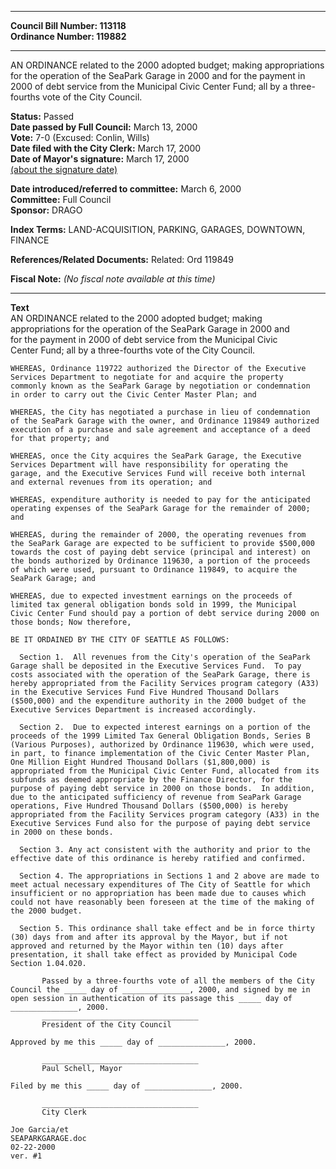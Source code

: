 * * * * *  
  
**Council Bill Number: [](#h0)[](#h2)113118**   
**Ordinance Number: 119882**  
  
* * * * *  
  
AN ORDINANCE related to the 2000 adopted budget; making appropriations for the operation of the SeaPark Garage in 2000 and for the payment in 2000 of debt service from the Municipal Civic Center Fund; all by a three-fourths vote of the City Council.  
  
**Status:** Passed   
**Date passed by Full Council:** March 13, 2000   
**Vote:** 7-0 (Excused: Conlin, Wills)   
**Date filed with the City Clerk:** March 17, 2000   
**Date of Mayor's signature:** March 17, 2000   
[(about the signature date)](/~public/approvaldate.htm)   
  
  
**Date introduced/referred to committee:** March 6, 2000   
**Committee:** Full Council   
**Sponsor:** DRAGO   
  
**Index Terms:** LAND-ACQUISITION, PARKING, GARAGES, DOWNTOWN, FINANCE  
  
**References/Related Documents:** Related: Ord 119849  
  
**Fiscal Note:** *(No fiscal note available at this time)*  
  
* * * * *  
  
**Text**  
    AN ORDINANCE related to the 2000 adopted budget; making  
    appropriations for the operation of the SeaPark Garage in 2000 and  
    for the payment in 2000 of debt service from the Municipal Civic  
    Center Fund; all by a three-fourths vote of the City Council.  
  
    WHEREAS, Ordinance 119722 authorized the Director of the Executive  
    Services Department to negotiate for and acquire the property  
    commonly known as the SeaPark Garage by negotiation or condemnation  
    in order to carry out the Civic Center Master Plan; and  
  
    WHEREAS, the City has negotiated a purchase in lieu of condemnation  
    of the SeaPark Garage with the owner, and Ordinance 119849 authorized  
    execution of a purchase and sale agreement and acceptance of a deed  
    for that property; and  
  
    WHEREAS, once the City acquires the SeaPark Garage, the Executive  
    Services Department will have responsibility for operating the  
    garage, and the Executive Services Fund will receive both internal  
    and external revenues from its operation; and  
  
    WHEREAS, expenditure authority is needed to pay for the anticipated  
    operating expenses of the SeaPark Garage for the remainder of 2000;  
    and  
  
    WHEREAS, during the remainder of 2000, the operating revenues from  
    the SeaPark Garage are expected to be sufficient to provide $500,000  
    towards the cost of paying debt service (principal and interest) on  
    the bonds authorized by Ordinance 119630, a portion of the proceeds  
    of which were used, pursuant to Ordinance 119849, to acquire the  
    SeaPark Garage; and  
  
    WHEREAS, due to expected investment earnings on the proceeds of  
    limited tax general obligation bonds sold in 1999, the Municipal  
    Civic Center Fund should pay a portion of debt service during 2000 on  
    those bonds; Now therefore,  
  
    BE IT ORDAINED BY THE CITY OF SEATTLE AS FOLLOWS:  
  
      Section 1.  All revenues from the City's operation of the SeaPark  
    Garage shall be deposited in the Executive Services Fund.  To pay  
    costs associated with the operation of the SeaPark Garage, there is  
    hereby appropriated from the Facility Services program category (A33)  
    in the Executive Services Fund Five Hundred Thousand Dollars  
    ($500,000) and the expenditure authority in the 2000 budget of the  
    Executive Services Department is increased accordingly.  
  
      Section 2.  Due to expected interest earnings on a portion of the  
    proceeds of the 1999 Limited Tax General Obligation Bonds, Series B  
    (Various Purposes), authorized by Ordinance 119630, which were used,  
    in part, to finance implementation of the Civic Center Master Plan,  
    One Million Eight Hundred Thousand Dollars ($1,800,000) is  
    appropriated from the Municipal Civic Center Fund, allocated from its  
    subfunds as deemed appropriate by the Finance Director, for the  
    purpose of paying debt service in 2000 on those bonds.  In addition,  
    due to the anticipated sufficiency of revenue from SeaPark Garage  
    operations, Five Hundred Thousand Dollars ($500,000) is hereby  
    appropriated from the Facility Services program category (A33) in the  
    Executive Services Fund also for the purpose of paying debt service  
    in 2000 on these bonds.  
  
      Section 3. Any act consistent with the authority and prior to the  
    effective date of this ordinance is hereby ratified and confirmed.  
  
      Section 4. The appropriations in Sections 1 and 2 above are made to  
    meet actual necessary expenditures of The City of Seattle for which  
    insufficient or no appropriation has been made due to causes which  
    could not have reasonably been foreseen at the time of the making of  
    the 2000 budget.  
  
      Section 5. This ordinance shall take effect and be in force thirty  
    (30) days from and after its approval by the Mayor, but if not  
    approved and returned by the Mayor within ten (10) days after  
    presentation, it shall take effect as provided by Municipal Code  
    Section 1.04.020.  
  
           Passed by a three-fourths vote of all the members of the City  
    Council the _____ day of _______________, 2000, and signed by me in  
    open session in authentication of its passage this _____ day of  
    _______________, 2000.  
           ___________________________________  
           President of the City Council  
  
    Approved by me this _____ day of _______________, 2000.  
  
           ___________________________________  
           Paul Schell, Mayor  
  
    Filed by me this _____ day of _______________, 2000.  
  
           ___________________________________  
           City Clerk  
  
    Joe Garcia/et  
    SEAPARKGARAGE.doc  
    02-22-2000  
    ver. #1  
